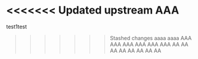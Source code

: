 <<<<<<< Updated upstream
AAA
=======
test1test
>>>>>>> Stashed changes
aaaa
aaaa
AAA
AAA
AAA
AAA
AAA
AAA
AA
AA
AA
AA
AA
AA
AA
AA
